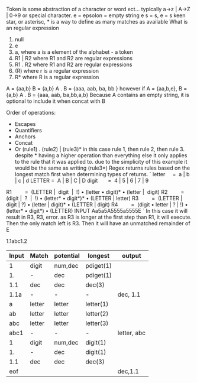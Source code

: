 Token is some abstraction of a character or word ect... typically a->z | A->Z | 0->9 or special character.
e = epsolon = empty string
e s = s, e = s
keen star, or asterisc, *  is a way to define as many matches as available
What is an regular expression
1. null
2. e
3. a, where a is a element of the alphabet - a token
4. R1 | R2 where R1 and R2 are regular expressions
5. R1 . R2 where R1 and R2 are regular expressions
6. (R) where r is a regular expression
7. R* where R is a regular expression

A  = {aa,b} B = {a,b}
A . B = {aaa, aab, ba, bb }
however if
A = {aa,b,e}, B = {a,b}
A . B = {aaa, aab, ba,bb,a,b}
Because A contains an empty string, it is optional to include it when concat with B

Order of operations:
- Escapes
- Quantifiers
- Anchors
- Concat
- Or
(rule1) . (rule2) | (rule3)*
in this case rule 1, then rule 2, then rule 3. despite * having a higher operation than everything else it only applies to the rule that it was applied to. due to the simplicity of this example it would be the same as writing (rule3*)
Regex returns rules based on the longest match first when determining types of returns.
`
letter     =  a | b | c | d
LETTER =  A | B | C | D
digit       =  4 | 5 | 6 | 7 | 9

R1         =  (LETTER |  digit  |  !) • (letter • digit)\* • (letter |  digit)
R2         =  (digit |  ?  |  !) • (letter\* • digit\*)\* • (LETTER | letter)
R3         =  (LETTER | digit | ?) • (letter | digit)\* • (LETTER | digit)
R4         =  (digit • letter | ? | !) • (letter\* • digit\*) • (LETTER)
INPUT Aa5a5A5555a5555E
`
In this case it will result in R3, R3, error. as R3 is longer at the first step than R1, it will execute. Then the only match left is R3. Then it will have an unmatched remainder of E

1.1abc1.2

| Input | Match  | potential | longest   | output      |
| ----- | ------ | --------- | --------- | ----------- |
| 1     | digit  | num,dec   | pdiget(1) |             |
| 1.    | -      | dec       | pdiget(1) |             |
| 1.1   | dec    | dec       | dec(3)    |             |
| 1.1a  | -      | -         | -         | dec, 1.1    |
| a     | letter | letter    | letter(1) |             |
| ab    | letter | letter    | letter(2) |             |
| abc   | letter | letter    | letter(3) |             |
| abc1  | -      | -         | -         | letter, abc |
| 1     | digit  | num,dec   | digit(1)  |             |
| 1.    | -      | dec       | digit(1)  |             |
| 1.1   | dec    | dec       | dec(3)    |             |
| eof   |        |           |           | dec,1.1     |
